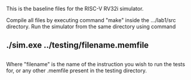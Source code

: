 This is the baseline files for the RISC-V RV32i simulator.

Compile all files by executing command "make" inside the .../lab1/src directory.
Run the simulator from the same directory using command 
##
##      ./sim.exe ../testing/filename.memfile 
##

Where "filename" is the name of the instruction you wish to run the tests for, or 
any other .memfile present in the testing directory.

